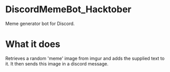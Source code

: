 # DiscordMemeBot_Hacktober
Meme generator bot for Discord.

# What it does
Retrieves a random 'meme' image from imgur and adds the supplied text to it.
It then sends this image in a discord message.
